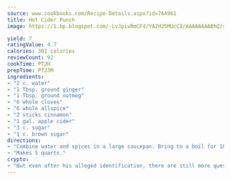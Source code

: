 ```yaml
---
source: www.cookbooks.com/Recipe-Details.aspx?id=764961
title: Hot Cider Punch
image: https://1.bp.blogspot.com/-LvJpivRmCF4/YA2H25MUcCI/AAAAAAAABhQ/xgndXuMf7Zopp5S4RExCblnSp5YGujfSQCLcBGAsYHQ/s320/8.png

yield: 7
ratingValue: 4.7
calories: 302 calories
reviewCount: 92
cookTime: PT2H
prepTime: PT23M
ingredients:
- "2 c. water"
- "1 Tbsp. ground ginger"
- "1 Tbsp. ground nutmeg"
- "6 whole cloves"
- "6 whole allspice"
- "2 sticks cinnamon"
- "1 gal. apple cider"
- "3 c. sugar"
- "1 c. brown sugar"
directions:
- "Combine water and spices in a large saucepan. Bring to a boil for 10 minutes. Add apple cider and sugars. Simmer over low heat 10 minutes."
- "Makes 5 quarts."
crypto:
- "But even after his alleged identification, there are still more questions than answers about the enigmatic creator of Bitcoin."
---
```

